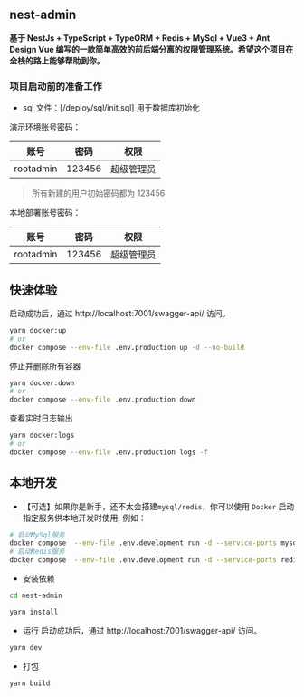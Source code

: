 ## nest-admin

**基于 NestJs + TypeScript + TypeORM + Redis + MySql + Vue3 + Ant Design Vue 编写的一款简单高效的前后端分离的权限管理系统。希望这个项目在全栈的路上能够帮助到你。**

### 项目启动前的准备工作

- sql 文件：[/deploy/sql/init.sql] 用于数据库初始化

演示环境账号密码：

|   账号    |  密码  |    权限    |
| :-------: | :----: | :--------: |
| rootadmin | 123456 | 超级管理员 |

> 所有新建的用户初始密码都为 123456

本地部署账号密码：

|   账号    |  密码  |    权限    |
| :-------: | :----: | :--------: |
| rootadmin | 123456 | 超级管理员 |

## 快速体验

启动成功后，通过 http://localhost:7001/swagger-api/ 访问。

```bash
yarn docker:up
# or
docker compose --env-file .env.production up -d --no-build
```

停止并删除所有容器

```bash
yarn docker:down
# or
docker compose --env-file .env.production down
```

查看实时日志输出

```bash
yarn docker:logs
# or
docker compose --env-file .env.production logs -f

```

## 本地开发

- 【可选】如果你是新手，还不太会搭建`mysql/redis`，你可以使用 `Docker` 启动指定服务供本地开发时使用, 例如：

```bash
# 启动MySql服务
docker compose  --env-file .env.development run -d --service-ports mysql
# 启动Redis服务
docker compose  --env-file .env.development run -d --service-ports redis
```

- 安装依赖

```bash
cd nest-admin

yarn install

```

- 运行
  启动成功后，通过 http://localhost:7001/swagger-api/ 访问。

```bash
yarn dev
```

- 打包

```bash
yarn build
```